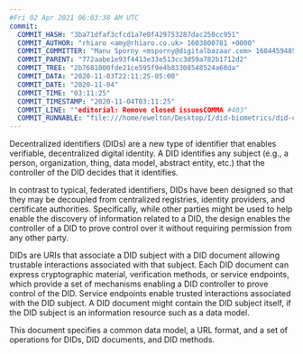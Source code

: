 ```yaml
---
#Fri 02 Apr 2021 06:03:38 AM UTC
commit:
  COMMIT_HASH: "3ba71dfaf3cfcd1a7e0f429753287dac250cc951"
  COMMIT_AUTHOR: "rhiaro <amy@rhiaro.co.uk> 1603800781 +0000"
  COMMIT_COMMITTER: "Manu Sporny <msporny@digitalbazaar.com> 1604459485 -0500"
  COMMIT_PARENT: "772aabe1e93f4413e33e513cc3d59a782b1712d2"
  COMMIT_TREE: "2b7681000fde21ce595f9e4b83308548524a68da"
  COMMIT_DATA: "2020-11-03T22:11:25-05:00"
  COMMIT_DATE: "2020-11-04"
  COMMIT_TIME: "03:11:25"
  COMMIT_TIMESTAMP: "2020-11-04T03:11:25"
  COMMIT_LINE: ""editorial: Remove closed issuesCOMMA #403"
  COMMIT_RUNNABLE: "file:///home/ewelton/Desktop/I/did-biometrics/did-core-dataset/analysis/gitinfo/3ba71dfaf3cfcd1a7e0f429753287dac250cc951/snapshot/index.html"
---
```


<section id="abstract">
<p>
<a>Decentralized identifiers</a> (DIDs) are a new type of identifier that
enables verifiable, decentralized digital identity. A <a>DID</a> identifies any
subject (e.g., a person, organization, thing, data model, abstract entity, etc.)
that the controller of the <a>DID</a> decides that it identifies.

In contrast to typical, federated identifiers, DIDs have been designed
so that they may be decoupled from centralized registries, identity providers,
and certificate authorities. Specifically, while other parties might be used
to help enable the discovery of information related to a <a>DID</a>,
the design enables the controller of a <a>DID</a> to prove control over it
without requiring permission from any other party.

<a>DID</a>s are URIs that associate a <a>DID subject</a> with a <a>DID
document</a> allowing trustable interactions associated with that subject.
Each <a>DID document</a> can express cryptographic material, verification
methods, or <a>service endpoints</a>, which provide a set of mechanisms
enabling a <a>DID controller</a> to prove control of the <a>DID</a>.
<a>Service endpoints</a> enable trusted interactions associated with the
<a>DID subject</a>. A <a>DID document</a> might contain the <a>DID subject</a>
itself, if the <a>DID subject</a> is an information resource such as a data model.
    </p>
<p>
This document specifies a common data model, a URL format, and a set of
operations for <a>DIDs</a>, <a>DID documents</a>, and <a>DID methods</a>.
    </p>
</section>
